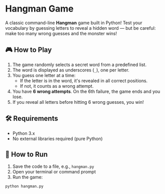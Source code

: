 # Hangman Game

A classic command-line **Hangman** game built in Python! Test your vocabulary by guessing letters to reveal a hidden word — but be careful: make too many wrong guesses and the monster wins!

## 🎮 How to Play

1. The game randomly selects a secret word from a predefined list.
2. The word is displayed as underscores (`_`), one per letter.
3. You guess one letter at a time:
   - If the letter is in the word, it's revealed in all correct positions.
   - If not, it counts as a wrong attempt.
4. You have **6 wrong attempts**. On the 6th failure, the game ends and you lose.
5. If you reveal all letters before hitting 6 wrong guesses, you win!

## 🛠️ Requirements

- Python 3.x
- No external libraries required (pure Python)

## 🚀 How to Run

1. Save the code to a file, e.g., `hangman.py`
2. Open your terminal or command prompt
3. Run the game:

```bash
python hangman.py
